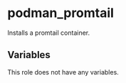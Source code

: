 # podman_promtail

Installs a promtail container.
## Variables
This role does not have any variables.
